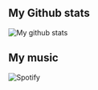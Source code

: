 ## My Github stats
  
![My github stats](https://github-readme-stats.vercel.app/api?username=louismousine&show_icons=true&title_color=fff&icon_color=79ff97&text_color=9f9f9f&bg_color=151515)

## My music
![Spotify](https://spotify-iframe-git-master.louismousine.vercel.app/api/spotify-playing) 

